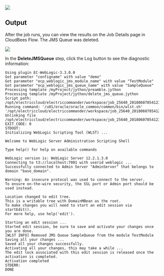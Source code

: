 <img src="../../plugins/EC-WebLogic/images/DeleteJMSQueue/Form.png" />

## Output

After the job runs, you can view the results on the Job Details page in CloudBees Flow. The JMS Queue was deleted.

<img src="../../plugins/EC-WebLogic/images/DeleteJMSQueue/Summary.png" />

In the <b>DeleteJMSQueue</b> step, click the Log button to see the diagnostic information:


    Using plugin EC-WebLogic-3.3.0.0
    Got parameter "configname" with value "demo"
    Got parameter "ecp_weblogic_jms_module_name" with value "TestModule"
    Got parameter "ecp_weblogic_jms_queue_name" with value "SampleQueue"
    Processing template /myProject/jython/preamble.jython
    Processing template /myProject/jython/delete_jms_queue.jython
    Script path: /opt/electriccloud/electriccommander/workspace/job_25640_20180607054123/exec_471983963746803.jython
    Running command: '/u01/oracle/oracle_common/common/bin/wlst.sh' '/opt/electriccloud/electriccommander/workspace/job_25640_20180607054123/exec_471983963746803.jython'
    Unlinking file /opt/electriccloud/electriccommander/workspace/job_25640_20180607054123/exec_471983963746803.jython
    EXIT_CODE: 0
    STDOUT:
    Initializing WebLogic Scripting Tool (WLST) ...

    Welcome to WebLogic Server Administration Scripting Shell

    Type help() for help on available commands

    WebLogic version is: WebLogic Server 12.2.1.3.0
    Connecting to t3://localhost:7001 with userid weblogic ...
    Successfully connected to Admin Server "AdminServer" that belongs to domain "base_domain".

    Warning: An insecure protocol was used to connect to the server.
    To ensure on-the-wire security, the SSL port or Admin port should be used instead.

    Location changed to edit tree.
    This is a writable tree with DomainMBean as the root.
    To make changes you will need to start an edit session via startEdit().
    For more help, use help('edit').

    Starting an edit session ...
    Started edit session, be sure to save and activate your changes once you are done.
    [WLST INFO] Removed JMS Queue SampleQueue from the module TestModule
    Saving all your changes ...
    Saved all your changes successfully.
    Activating all your changes, this may take a while ...
    The edit lock associated with this edit session is released once the activation is completed.
    Activation completed
    STDERR:
    DONE

